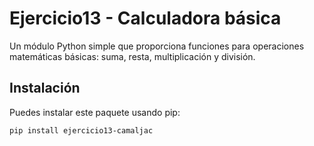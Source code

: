 # Ejercicio13 - Calculadora básica

Un módulo Python simple que proporciona funciones para operaciones matemáticas básicas: suma, resta, multiplicación y división.

## Instalación

Puedes instalar este paquete usando pip:

```bash
pip install ejercicio13-camaljac